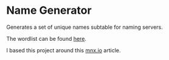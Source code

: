 # Name Generator

Generates a set of unique names subtable for naming servers.

The wordlist can be found [here](https://web.archive.org/web/20090918202746/http://tothink.com/mnemonic/wordlist.html).

I based this project around this [mnx.io](http://mnx.io/blog/a-proper-server-naming-scheme/) article.
